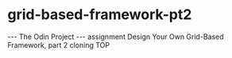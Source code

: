 # grid-based-framework-pt2
--- The Odin Project --- assignment Design Your Own Grid-Based Framework, part 2 cloning TOP
